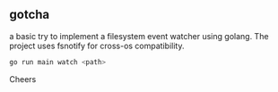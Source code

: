 ## gotcha

a basic try to implement a filesystem event watcher using golang. The project uses fsnotify for cross-os compatibility. 

```sh
go run main watch <path>
```

Cheers





